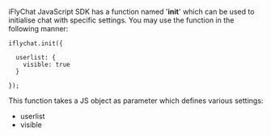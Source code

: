 iFlyChat JavaScript SDK has a function named '**init**' which can be used to initialise chat with specific settings. You may use the function in the following manner:
~~~
iflychat.init({

  userlist: {
    visible: true
  }

});
~~~

This function takes a JS object as parameter which defines various settings:

* userlist
*  ​visible